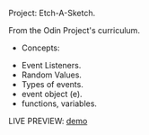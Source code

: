 

Project: Etch-A-Sketch.

From the Odin Project's curriculum.

- Concepts:

* Event Listeners.
* Random Values.
* Types of events.
* event object (e).
* functions, variables.

LIVE PREVIEW: [demo](https://cesar-rdgz.github.io/Etch-A-Sketch/)
